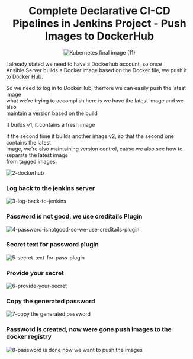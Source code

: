<div align="center">

# Complete Declarative CI-CD Pipelines in Jenkins Project - Push Images to DockerHub

![Kubernetes final image (11)](https://user-images.githubusercontent.com/58173938/197372041-1d2188e6-32bf-414f-a452-6ed3208d0bdb.png)
 
</div>

I already stated we need to have a Dockerhub account, so once <br>
Ansible Server builds a Docker image based on the Docker file, we push it to Docker Hub. 

So we need to log in to DockerHub, therfore we can easily push the latest image <br>
what we're trying to accomplish here is we have the latest image and we also <br>
maintain a version based on the build

It builds v1, it contains a fresh image

If the second time it builds another image v2, so that the second one contains the latest <br>
image, we're also maintaining version control, cause we also see how to separate the latest image <br>
from tagged images.

![2-dockerhub](https://user-images.githubusercontent.com/58173938/197372105-10ec86dd-e938-4da4-af91-c3ddf86d83fb.png)

### Log back to the jenkins server

![3-log-back-to-jenkins](https://user-images.githubusercontent.com/58173938/197372116-0342b76e-ed25-4a61-8cac-437cce18fc86.png)

### Password is not good, we use creditails Plugin

![4-password-isnotgood-so-we-use-creditails-plugin](https://user-images.githubusercontent.com/58173938/197372120-c4e7e76c-b1c9-4da3-b6d8-fa74f9befd22.png)

### Secret text for password plugin

![5-secret-text-for-pass-plugin](https://user-images.githubusercontent.com/58173938/197372174-529f8bb4-6a85-4e07-b0b1-97d5678b6ead.png)

### Provide your secret

![6-provide-your-secret](https://user-images.githubusercontent.com/58173938/197372194-4bafd48a-950e-491a-8868-ca2b4aef5f75.png)

### Copy the generated password

![7-copy the generated password](https://user-images.githubusercontent.com/58173938/197372206-824fb63d-b77a-4c6c-b30e-8dfaad9bf725.png)

### Password is created, now were gone push images to the docker registry

![8-password is done now we want to push the images](https://user-images.githubusercontent.com/58173938/197372223-290dd734-183a-4991-b7b9-49f2883c6947.png)





